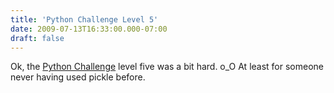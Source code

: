 ```yaml
---
title: 'Python Challenge Level 5'
date: 2009-07-13T16:33:00.000-07:00
draft: false
---
```


Ok, the [Python Challenge](http://www.pythonchallenge.com) level five was a bit hard. o\_O At least for someone never having used pickle before.